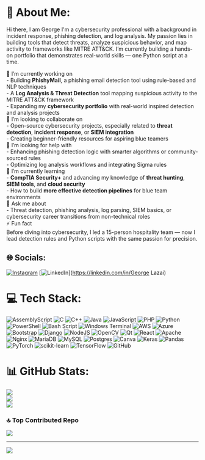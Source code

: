 # 💫 About Me:
Hi there, I am George
I'm a cybersecurity professional with a background in incident response, phishing detection, and log analysis. My passion lies in building tools that detect threats, analyze suspicious behavior, and map activity to frameworks like MITRE ATT&CK. I’m currently building a hands-on portfolio that demonstrates real-world skills — one Python script at a time.

🔭 I’m currently working on<br>- Building **PhishyMail**, a phishing email detection tool using rule-based and NLP techniques<br>- A **Log Analysis & Threat Detection** tool mapping suspicious activity to the MITRE ATT&CK framework<br>- Expanding my **cybersecurity portfolio** with real-world inspired detection and analysis projects<br>👯 I’m looking to collaborate on<br>- Open-source cybersecurity projects, especially related to **threat detection**, **incident response**, or **SIEM integration**<br>- Creating beginner-friendly resources for aspiring blue teamers<br>🤝 I’m looking for help with<br>- Enhancing phishing detection logic with smarter algorithms or community-sourced rules<br>- Optimizing log analysis workflows and integrating Sigma rules<br>🌱 I’m currently learning<br>- **CompTIA Security+** and advancing my knowledge of **threat hunting**, **SIEM tools**, and **cloud security**<br>- How to build **more effective detection pipelines** for blue team environments<br>💬 Ask me about<br>- Threat detection, phishing analysis, log parsing, SIEM basics, or cybersecurity career transitions from non-technical roles<br>⚡ Fun fact<br>Before diving into cybersecurity, I led a 15-person hospitality team — now I lead detection rules and Python scripts with the same passion for precision.


## 🌐 Socials:
[![Instagram](https://img.shields.io/badge/Instagram-%23E4405F.svg?logo=Instagram&logoColor=white)](https://instagram.com/giwrgos_lazai) [![LinkedIn](https://img.shields.io/badge/LinkedIn-%230077B5.svg?logo=linkedin&logoColor=white)](https://linkedin.com/in/George Lazai) 

# 💻 Tech Stack:
![AssemblyScript](https://img.shields.io/badge/assembly%20script-%23000000.svg?style=for-the-badge&logo=assemblyscript&logoColor=white) ![C](https://img.shields.io/badge/c-%2300599C.svg?style=for-the-badge&logo=c&logoColor=white) ![C++](https://img.shields.io/badge/c++-%2300599C.svg?style=for-the-badge&logo=c%2B%2B&logoColor=white) ![Java](https://img.shields.io/badge/java-%23ED8B00.svg?style=for-the-badge&logo=openjdk&logoColor=white) ![JavaScript](https://img.shields.io/badge/javascript-%23323330.svg?style=for-the-badge&logo=javascript&logoColor=%23F7DF1E) ![PHP](https://img.shields.io/badge/php-%23777BB4.svg?style=for-the-badge&logo=php&logoColor=white) ![Python](https://img.shields.io/badge/python-3670A0?style=for-the-badge&logo=python&logoColor=ffdd54) ![PowerShell](https://img.shields.io/badge/PowerShell-%235391FE.svg?style=for-the-badge&logo=powershell&logoColor=white) ![Bash Script](https://img.shields.io/badge/bash_script-%23121011.svg?style=for-the-badge&logo=gnu-bash&logoColor=white) ![Windows Terminal](https://img.shields.io/badge/Windows%20Terminal-%234D4D4D.svg?style=for-the-badge&logo=windows-terminal&logoColor=white) ![AWS](https://img.shields.io/badge/AWS-%23FF9900.svg?style=for-the-badge&logo=amazon-aws&logoColor=white) ![Azure](https://img.shields.io/badge/azure-%230072C6.svg?style=for-the-badge&logo=microsoftazure&logoColor=white) ![Bootstrap](https://img.shields.io/badge/bootstrap-%238511FA.svg?style=for-the-badge&logo=bootstrap&logoColor=white) ![Django](https://img.shields.io/badge/django-%23092E20.svg?style=for-the-badge&logo=django&logoColor=white) ![NodeJS](https://img.shields.io/badge/node.js-6DA55F?style=for-the-badge&logo=node.js&logoColor=white) ![OpenCV](https://img.shields.io/badge/opencv-%23white.svg?style=for-the-badge&logo=opencv&logoColor=white) ![Qt](https://img.shields.io/badge/Qt-%23217346.svg?style=for-the-badge&logo=Qt&logoColor=white) ![React](https://img.shields.io/badge/react-%2320232a.svg?style=for-the-badge&logo=react&logoColor=%2361DAFB) ![Apache](https://img.shields.io/badge/apache-%23D42029.svg?style=for-the-badge&logo=apache&logoColor=white) ![Nginx](https://img.shields.io/badge/nginx-%23009639.svg?style=for-the-badge&logo=nginx&logoColor=white) ![MariaDB](https://img.shields.io/badge/MariaDB-003545?style=for-the-badge&logo=mariadb&logoColor=white) ![MySQL](https://img.shields.io/badge/mysql-4479A1.svg?style=for-the-badge&logo=mysql&logoColor=white) ![Postgres](https://img.shields.io/badge/postgres-%23316192.svg?style=for-the-badge&logo=postgresql&logoColor=white) ![Canva](https://img.shields.io/badge/Canva-%2300C4CC.svg?style=for-the-badge&logo=Canva&logoColor=white) ![Keras](https://img.shields.io/badge/Keras-%23D00000.svg?style=for-the-badge&logo=Keras&logoColor=white) ![Pandas](https://img.shields.io/badge/pandas-%23150458.svg?style=for-the-badge&logo=pandas&logoColor=white) ![PyTorch](https://img.shields.io/badge/PyTorch-%23EE4C2C.svg?style=for-the-badge&logo=PyTorch&logoColor=white) ![scikit-learn](https://img.shields.io/badge/scikit--learn-%23F7931E.svg?style=for-the-badge&logo=scikit-learn&logoColor=white) ![TensorFlow](https://img.shields.io/badge/TensorFlow-%23FF6F00.svg?style=for-the-badge&logo=TensorFlow&logoColor=white) ![GitHub](https://img.shields.io/badge/github-%23121011.svg?style=for-the-badge&logo=github&logoColor=white)
# 📊 GitHub Stats:
![](https://github-readme-stats.vercel.app/api?username=glazai&theme=shadow_blue&hide_border=false&include_all_commits=false&count_private=false)<br/>
![](https://nirzak-streak-stats.vercel.app/?user=glazai&theme=shadow_blue&hide_border=false)<br/>
![](https://github-readme-stats.vercel.app/api/top-langs/?username=glazai&theme=shadow_blue&hide_border=false&include_all_commits=false&count_private=false&layout=compact)

### 🔝 Top Contributed Repo
![](https://github-contributor-stats.vercel.app/api?username=glazai&limit=5&theme=dark&combine_all_yearly_contributions=true)

---
[![](https://visitcount.itsvg.in/api?id=glazai&icon=0&color=0)](https://visitcount.itsvg.in)

<!-- Proudly created with GPRM ( https://gprm.itsvg.in ) -->
